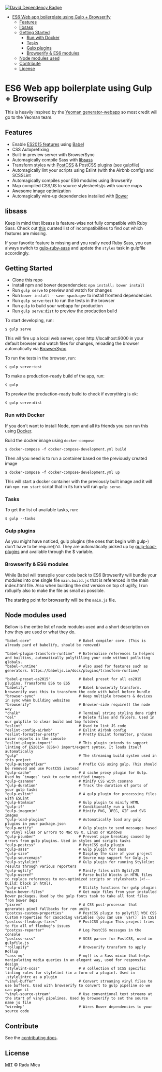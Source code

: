 [![David Dependency Badge](https://david-dm.org/radum/webapp-boilerplate/dev-status.svg)](https://david-dm.org/radum/webapp-boilerplate?type=dev)

<!-- TOC depthFrom:1 depthTo:6 withLinks:1 updateOnSave:1 orderedList:0 -->

- [ES6 Web app boilerplate using Gulp + Browserify](#es6-web-app-boilerplate-using-gulp-browserify)
	- [Features](#features)
	- [libsass](#libsass)
	- [Getting Started](#getting-started)
		- [Run with Docker](#run-with-docker)
		- [Tasks](#tasks)
		- [Gulp plugins](#gulp-plugins)
		- [Browserify & ES6 modules](#browserify-es6-modules)
	- [Node modules used](#node-modules-used)
	- [Contribute](#contribute)
	- [License](#license)

<!-- /TOC -->

# ES6 Web app boilerplate using Gulp + Browserify

This is heavily inspired by the [Yeoman generator-webapp](https://github.com/yeoman/generator-webapp) so most credit will go to the Yeoman team.

## Features

* Enable [ES2015 features](https://babeljs.io/docs/learn-es2015/) using [Babel](https://babeljs.io)
* CSS Autoprefixing
* Built-in preview server with BrowserSync
* Automagically compile Sass with [libsass](http://libsass.org)
* Transform styles with [PostCSS](http://postcss.org/) & PostCSS plugins (see gulpfile)
* Automagically lint your scripts using Eslint (with the Airbnb config) and SCSSLint
* Automagically compiles your ES6 modules using Browserify
* Map compiled CSS/JS to source stylesheets/js with source maps
* Awesome image optimization
* Automagically wire-up dependencies installed with [Bower](http://bower.io)

## libsass

Keep in mind that libsass is feature-wise not fully compatible with Ruby Sass. Check out [this](http://sass-compatibility.github.io) curated list of incompatibilities to find out which features are missing.

If your favorite feature is missing and you really need Ruby Sass, you can always switch to [gulp-ruby-sass](https://github.com/sindresorhus/gulp-ruby-sass) and update the `styles` task in gulpfile accordingly.

## Getting Started

- Clone this repo
- Install npm and bower dependencies: `npm install; bower install`
- Run `gulp serve` to preview and watch for changes
- Run `bower install --save <package>` to install frontend dependencies
- Run `gulp serve:test` to run the tests in the browser
- Run `gulp` to build your webapp for production
- Run `gulp serve:dist` to preview the production build

To start developing, run:

```
$ gulp serve
```

This will fire up a local web server, open http://localhost:9000 in your default browser and watch files for changes, reloading the browser automatically via [BrowserSync](https://www.browsersync.io/).

To run the tests in the browser, run:

```
$ gulp serve:test
```

To make a production-ready build of the app, run:

```
$ gulp
```

To preview the production-ready build to check if everything is ok:

```
$ gulp serve:dist
```

### Run with Docker

If you don't want to install Node, npm and all its friends you can run this using [Docker](https://www.docker.com/).

Build the docker image using `docker-compose`

```
$ docker-compose -f docker-compose-development.yml build
```

Then all you need is to run a container based on the previously created image

```
$ docker-compose -f docker-compose-development.yml up
```

This will start a docker container with the previously built image and it will run `npm run start` script that in its turn will run `gulp serve`.

### Tasks

To get the list of available tasks, run:

```
$ gulp --tasks
```

### Gulp plugins

As you might have noticed, gulp plugins (the ones that begin with gulp-) don't have to be require()'d. They are automatically picked up by [gulp-load-plugins](https://github.com/jackfranklin/gulp-load-plugins) and available through the $ variable.

### Browserify & ES6 modules

While Babel will transpile your code back to ES6 Browserify will bundle your modules into one single file `main.build.js` that is referenced in the main index.html file. Also when building the dist version on top of uglify, I run rollupify also to make the file as small as possible.

The starting point for browserify will be the `main.js` file.

## Node modules used

Bellow is the entire list of node modules used and a short description on how they are used or what they do.

```
"babel-core"                      # Babel compiler core. (This is already pard of babelify, should be removed)

"babel-plugin-transform-runtime"  # Externalise references to helpers and builtins, automatically polyfilling your code without polluting globals.
"babel-runtime"                   # Also used for features such as generators. https://babeljs.io/docs/plugins/transform-runtime/

"babel-preset-es2015"             # Babel preset for all es2015 plugins. Transforms ES6 to ES5
"babelify"                        # Babel browserify transform. browserify uses this to transform the code with babel before bundle
"browser-sync"                    # Keep multiple browsers & devices in sync when building websites
"browserify"                      # Browser-side require() the node way
"chalk"                           # Terminal string styling done right
"del"                             # Delete files and folders. Used in our gulpfile to clear build and tmp folders
"eslint"                          # Used to lint JS code
"eslint-config-airbnb"            # Eslint Airbnb config
"eslint-formatter-pretty"         # Pretty ESLint formatter, prduces nicer reports in the console
"eslint-plugin-import"            # This plugin intends to support linting of ES2015+ (ES6+) import/export syntax. It loads itself automatically
"gulp"                            # The streaming build system used in this project
"gulp-autoprefixer"               # Prefix CSS using gulp. This should be removed and use PostCSS instead
"gulp-cache"                      # A cache proxy plugin for Gulp. Used by `images` task to cache minified images
"gulp-cssnano"                    # Minify CSS with cssnano
"gulp-duration"                   # Track the duration of parts of your gulp tasks
"gulp-eslint"                     # A gulp plugin for processing files with ESLint
"gulp-htmlmin"                    # Gulp plugin to minify HTML
"gulp-if"                         # Conditionally run a task
"gulp-imagemin"                   # Minify PNG, JPEG, GIF and SVG images
"gulp-load-plugins"               # Automatically load any gulp plugins in your package.json
"gulp-notify"                     # Gulp plugin to send messages based on Vinyl Files or Errors to Mac OS X, Linux or Windows
"gulp-plumber"                    # Prevent pipe breaking caused by errors from gulp plugins. Used in styles and scripts tasks
"gulp-postcss"                    # PostCSS gulp plugin
"gulp-sass"                       # Gulp plugin for sass
"gulp-size"                       # Display the size of your project
"gulp-sourcemaps"                 # Source map support for Gulp.js
"gulp-stylelint"                  # Gulp plugin for running Stylelint results through various reporters
"gulp-uglify"                     # Minify files with UglifyJS
"gulp-useref"                     # Parse build blocks in HTML files to replace references to non-optimized scripts or stylesheets (<!-- build: block in html).
"gulp-util"                       # Utility functions for gulp plugins
"main-bower-files"                # Get main files from your installed bower packages. Used by the gulp fonts task to take all font files from bower deps
"pixrem"                          # A CSS post-processor that generates pixel fallbacks for rem units
"postcss-custom-properties"       # PostCSS plugin to polyfill W3C CSS Custom Properties for cascading variables (you can use `var()` in CSS)
"postcss-flexbugs-fixes"          # PostCSS plugin This project tries to fix all of flexbug's issues
"postcss-reporter"                # Log PostCSS messages in the console
"postcss-scss"                    # SCSS parser for PostCSS, used in gulpfile.js
"rollupify"                       # Browserify transform to apply Rollup
"sass-mq"                         # mq() is a Sass mixin that helps manipulating media queries in an elegant way, used for responsive design
"stylelint-scss"                  # A collection of SCSS specific linting rules for stylelint (in a form of a plugin). Used in .stylelintrc as a plugin
"vinyl-buffer"                    # Convert streaming vinyl files to use buffers. Used with browserify to convert to gulp pipeline so we can pipe it
"vinyl-source-stream"             # Use conventional text streams at the start of vinyl pipelines. Used by browserify to set the source name js file
"wiredep"                         # Wires Bower dependencies to your source code
```

## Contribute

See the [contributing docs](CONTRIBUTING.md).

## License

[MIT](https://opensource.org/licenses/MIT) © Radu Micu
